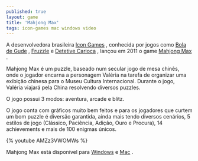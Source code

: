 ```yaml
---
published: true
layout: game
title: 'Mahjong Max'
tags: icon-games mac windows video
---
```

A desenvolvedora brasileira <a href="http://www.icongames.com.br" target="_blank">Icon Games</a>
, conhecida por jogos como <a href="http://www.icongames.com.br/gude.htm" target="_blank">Bola de Gude</a>
, <a href="http://www.icongames.com.br/fruzzle-pt.htm" target="_blank">Fruzzle</a>
 e <a href="http://www.icongames.com.br/detetive.htm" target="_blank">Detetive Carioca</a>
, lançou em 2011 o game <a href="http://www.icongames.com.br/mmax-pt.htm" target="_blank">Mahjong Max</a>
.




Mahjong Max é um puzzle, baseado num secular jogo de mesa chinês, onde o jogador encarna a personagem Valéria na tarefa de organizar uma exibição chinesa para o Museu Cultura Internacional. Durante o jogo, Valéria viajará pela China resolvendo diversos puzzles.




O jogo possui 3 modos: aventura, arcade e blitz.

O jogo conta com gráficos muito bem feitos e para os jogadores que curtem um bom puzzle é diversão garantida, ainda mais tendo diversos cenários, 5 estilos de jogo (Clássico, Paciência, Adição, Ouro e Procura), 14 achievements e mais de 100 enigmas únicos.

{% youtube AMZz3VWOMWs %}

Mahjong Max está disponível para <a href="http://www.icongames.com.br/eStore/catalog/product_info.php?products_id=52&amp;language=pt" target="_blank">Windows</a>
 e <a href="http://www.icongames.com.br/eStore/catalog/product_info.php?products_id=51&amp;language=pt" target="_blank">Mac</a>
.